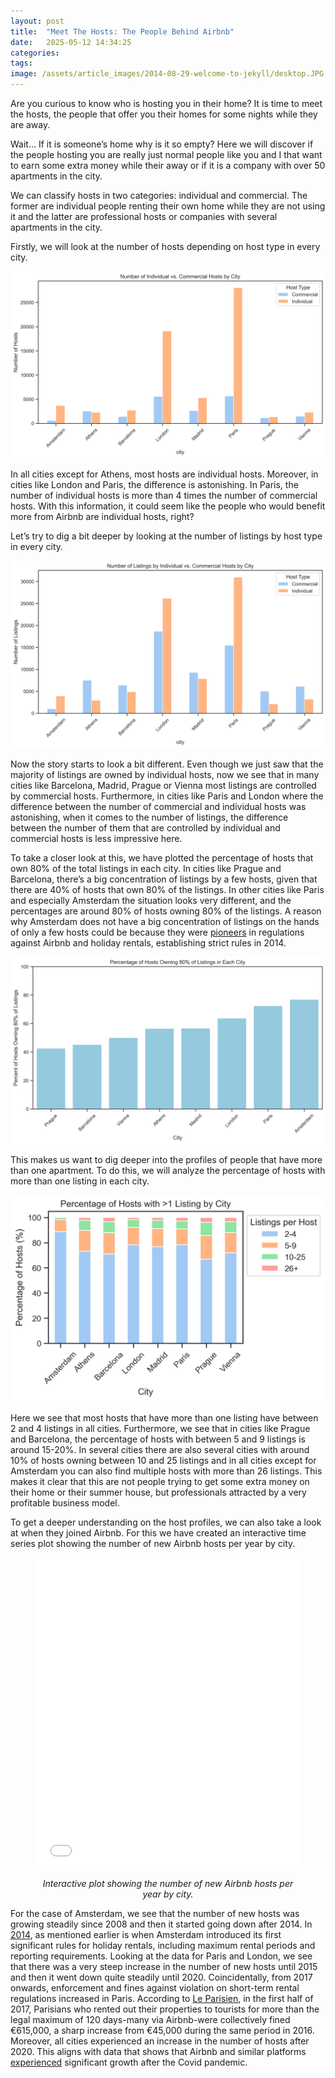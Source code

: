 ```yaml
---
layout: post
title:  "Meet The Hosts: The People Behind Airbnb"
date:   2025-05-12 14:34:25
categories: 
tags: 
image: /assets/article_images/2014-08-29-welcome-to-jekyll/desktop.JPG
---
```

Are you curious to know who is hosting you in their home? It is time to meet the hosts, the people that offer you their homes for some nights while they are away. 


Wait… If it is someone’s home why is it so empty? Here we will discover if the people hosting you are really just normal people like you and I that want to earn some extra money while their away or if it is a company with over 50 apartments in the city. 


We can classify hosts in two categories: individual and commercial. The former are individual people renting their own home while they are not using it and the latter are professional hosts or companies with several apartments in the city. 


Firstly, we will look at the number of hosts depending on host type in every city.

![Number of hosts depending on host type in every city](/assets/hosts/numhost_by_host_type.png)


In all cities except for Athens, most hosts are individual hosts. Moreover, in cities like London and Paris, the difference is astonishing. In Paris, the number of individual hosts is more than 4 times the number of commercial hosts. With this information, it could seem like the people who would benefit more from Airbnb are individual hosts, right?


Let’s try to dig a bit deeper by looking at the number of listings by host type in every city. 

![Number of listings depending on host type in every city](/assets/hosts/numlist_by_host_type.png)


Now the story starts to look a bit different. Even though we just saw that the majority of listings are owned by individual hosts, now we see that in many cities like Barcelona, Madrid, Prague or Vienna most listings are controlled by commercial hosts. Furthermore, in cities like Paris and London where the difference between the number of commercial and individual hosts was astonishing, when it comes to the number of listings, the difference between the number of them that are controlled by individual and commercial hosts is less impressive here. 


To take a closer look at this, we have plotted the percentage of hosts that own 80% of the total listings in each city. In cities like Prague and Barcelona, there’s a big concentration of listings by a few hosts, given that there are 40% of hosts that own 80% of the listings. In other cities like Paris and especially Amsterdam the situation looks very different, and the percentages are around 80% of hosts owning 80% of the listings. A reason why Amsterdam does not have a big concentration of listings on the hands of only a few hosts could be because they were [pioneers]( https://nltimes.nl/2025/03/11/amsterdam-slashing-home-holiday-rentals-15-nights-per-year-two-popular-areas) in regulations against Airbnb and holiday rentals, establishing strict rules in 2014.


![Percentage of hosts owning 80% of listings in each city](/assets/hosts/pareto.png)

This makes us want to dig deeper into the profiles of people that have more than one apartment. To do this, we will analyze the percentage of hosts with more than one listing in each city.

![Percentage of hosts with more than one listing by city](/assets/hosts/stackedhosts.png)


Here we see that most hosts that have more than one listing have between 2 and 4 listings in all cities. Furthermore, we see that in cities like Prague and Barcelona, the percentage of hosts with between 5 and 9 listings is around 15-20%. In several cities there are also several cities with around 10% of hosts owning between 10 and 25 listings and in all cities except for Amsterdam you can also find multiple hosts with more than 26 listings. This makes it clear that this are not people trying to get some extra money on their home or their summer house, but professionals attracted by a very profitable business model.

To get a deeper understanding on the host profiles, we can also take a look at when they joined Airbnb. For this we have created an interactive time series plot showing the number of new Airbnb hosts per year by city.


<figure>
  <iframe src="/assets/hosts/bokeh_hosts_by_year.html" width="100%" height="500px" style="border:none;"></iframe>
  <figcaption style="text-align: center; font-style: italic; margin-top: 10px;">
    Interactive plot showing the number of new Airbnb hosts per year by city.
  </figcaption>
</figure>


For the case of Amsterdam, we see that the number of new hosts was growing steadily since 2008 and then it started going down after 2014. In [2014]( https://nltimes.nl/2025/03/11/amsterdam-slashing-home-holiday-rentals-15-nights-per-year-two-popular-areas), as mentioned earlier is when Amsterdam introduced its first significant rules for holiday rentals, including maximum rental periods and reporting requirements. Looking at the data for Paris and London, we see that there was a very steep increase in the number of new hosts until 2015 and then it went down quite steadily until 2020. Coincidentally, from 2017 onwards, enforcement and fines against violation on short-term rental regulations increased in Paris. According to [Le Parisien]( https://www.leparisien.fr/economie/airbnb-a-paris-les-amendes-infligees-aux-loueurs-de-meubles-touristiques-explosent-11-08-2017-7186869.php), in the first half of 2017, Parisians who rented out their properties to tourists for more than the legal maximum of 120 days-many via Airbnb-were collectively fined €615,000, a sharp increase from €45,000 during the same period in 2016. Moreover, all cities experienced an increase in the number of hosts after 2020. This aligns with data that shows that Airbnb and similar platforms [experienced]( https://ec.europa.eu/eurostat/statistics-explained/index.php?title=Short-stay_accommodation_offered_via_online_collaborative_economy_platforms_-_impact_of_the_Covid-19_pandemic) significant growth after the Covid pandemic.
